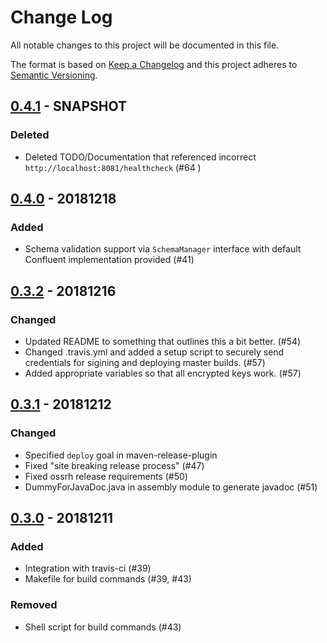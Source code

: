 # Change Log
All notable changes to this project will be documented in this file.

The format is based on [Keep a Changelog](http://keepachangelog.com/en/1.0.0/)
and this project adheres to [Semantic Versioning](http://semver.org/spec/v2.0.0.html).

## [0.4.1] - SNAPSHOT
### Deleted
- Deleted TODO/Documentation that referenced incorrect `http://localhost:8081/healthcheck` (#64 )

## [0.4.0] - 20181218
### Added
- Schema validation support via `SchemaManager` interface with default Confluent implementation provided (#41)

## [0.3.2] - 20181216
### Changed
- Updated README to something that outlines this a bit better. (#54) 
- Changed .travis.yml and added a setup script to securely send credentials for sigining and deploying master builds. (#57)
- Added appropriate variables so that all encrypted keys work. (#57)

## [0.3.1] - 20181212
### Changed
- Specified `deploy` goal in maven-release-plugin
- Fixed "site breaking release process" (#47)
- Fixed ossrh release requirements  (#50)
- DummyForJavaDoc.java in assembly module to generate javadoc (#51)

## [0.3.0] - 20181211
### Added
- Integration with travis-ci (#39)
- Makefile for build commands (#39, #43)

### Removed
- Shell script for build commands (#43)

[0.4.1]: https://github.com/HomeAway/stream-registry/compare/v0.4.0...v0.4.1
[0.4.0]: https://github.com/HomeAway/stream-registry/compare/v0.3.2...v0.4.0
[0.3.2]: https://github.com/HomeAway/stream-registry/compare/v0.3.1...v0.3.2
[0.3.1]: https://github.com/HomeAway/stream-registry/compare/v0.3.0...v0.3.1
[0.3.0]: https://github.com/HomeAway/stream-registry/compare/v0.2.42...v0.3.0
